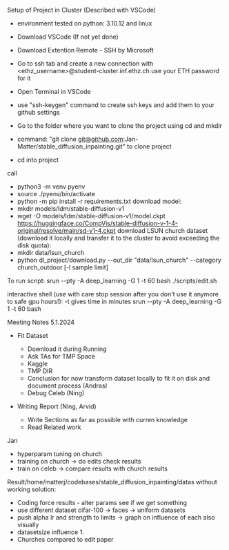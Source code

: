 
Setup of Project in Cluster (Described with VSCode)

- environment tested on python: 3.10.12 and linux

- Download VSCode (If not yet done)
- Download Extention Remote - SSH by Microsoft
- Go to ssh tab and create a new connection  with <ethz_username>@student-cluster.inf.ethz.ch use your ETH password for it
- Open Terminal in VSCode
- use "ssh-keygen" command to create ssh keys and add them to your github settings
- Go to the folder where you want to clone the project using cd and mkdir
- command: "git clone git@github.com:Jan-Matter/stable_diffusion_inpainting.git" to clone project
- cd into project

call
- python3 -m venv pyenv
- source ./pyenv/bin/activate
- python -m pip install -r requirements.txt
download model:
- mkdir models/ldm/stable-diffusion-v1
- wget -O models/ldm/stable-diffusion-v1/model.ckpt https://huggingface.co/CompVis/stable-diffusion-v-1-4-original/resolve/main/sd-v1-4.ckpt
download LSUN church dataset (download it locally and transfer it to the cluster to avoid exceeding the disk quota):
- mkdir data/lsun_church
- python dl_project/download.py --out_dir "data/lsun_church" --category church_outdoor [-l sample limit]

To run script:
srun --pty -A deep_learning -G 1 -t 60 bash ./scripts/edit.sh

interactive shell (use with care stop session after you don't use it anymore to safe gpu hours!):
-t gives time in minutes
srun --pty -A deep_learning -G 1 -t 60 bash





Meeting Notes 5.1.2024

- Fit Dataset
    - Download it during Running
    - Ask TAs for TMP Space
    - Kaggle
    - TMP DIR
    - Conclusion for now transform dataset locally to fit it on disk and document process (Andras)
    - Debug Celeb (Ning)

- Writing Report (Ning, Arvid)
    - Write Sections as far as possible with curren knowledge
    - Read Related work

Jan
- hyperparam tuning on church
- training on church -> do edits check results
- train on celeb -> compare results with church results


Result/home/matterj/codebases/stable_diffusion_inpainting/datas without working solution:

- Coding force results - alter params see if we get something
- use different dataset cifar-100 -> faces -> uniform datasets
- push alpha lr and strength to limits -> graph on influence of each also visually
- datasetsize influence 1.
- Churches compared to edit paper






